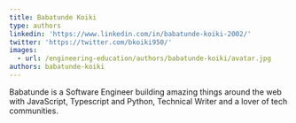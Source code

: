 ```yaml
---
title: Babatunde Koiki
type: authors
linkedin: 'https://www.linkedin.com/in/babatunde-koiki-2002/'
twitter: 'https://twitter.com/bkoiki950/'
images:
  - url: /engineering-education/authors/babatunde-koiki/avatar.jpg
authors: babatunde-koiki
---
```

Babatunde is a Software Engineer building amazing things around the web with JavaScript, Typescript and Python, Technical Writer and a lover of tech communities.
